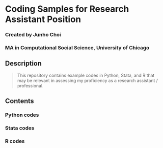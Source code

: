 # Coding Samples for Research Assistant Position
### Created by **Junho Choi**
### MA in Computational Social Science, University of Chicago

## Description
> This repository contains example codes in Python, Stata, and R that may be relevant in assessing my proficiency as a research assistant / professional.

## Contents
### Python codes

### Stata codes

### R codes
